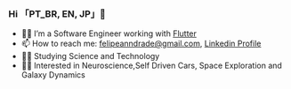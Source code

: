 ### Hi 「PT_BR, EN, JP」👋

- 👨‍💻 I’m a Software Engineer working with [Flutter](https://github.com/flutter/flutter)
- 📫 How to reach me: felipeanndrade@gmail.com, [Linkedin Profile](https://www.linkedin.com/in/felpsisonfire/)
- 👨‍🔬 Studying Science and Technology
- 🧑‍🚀 Interested in Neuroscience,Self Driven Cars, Space Exploration and Galaxy Dynamics
